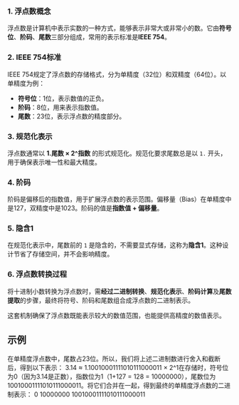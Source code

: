 ### 1. **浮点数概念**

浮点数是计算机中表示实数的一种方式，能够表示非常大或非常小的数。它由**符号位**、**阶码**、**尾数**三部分组成，常用的表示标准是**IEEE 754**。

### 2. **IEEE 754标准**

IEEE 754规定了浮点数的存储格式，分为单精度（32位）和双精度（64位）。以单精度为例：

- **符号位**：1位，表示数值的正负。
- **阶码**：8位，用来表示指数值。
- **尾数**：23位，表示浮点数的精度部分。

### 3. **规范化表示**

浮点数通常以 **1.尾数 × 2^指数** 的形式规范化。规范化要求尾数总是以 `1.` 开头，用于确保表示唯一性和最大精度。

### 4. **阶码**

阶码是偏移后的指数值，用于扩展浮点数的表示范围。偏移量（Bias）在单精度中是127，双精度中是1023。阶码的值是**指数值 + 偏移量**。

### 5. **隐含1**

在规范化表示中，尾数前的 `1` 是隐含的，不需要显式存储，这称为**隐含1**。这种设计节省了存储空间，并不会影响精度。

### 6. **浮点数转换过程**

将十进制小数转换为浮点数时，需**经过二进制转换**、**规范化表示**、**阶码计算**及**尾数提取**的步骤，最终将符号、阶码和尾数组合成浮点数的二进制表示。

这套机制确保了浮点数既能表示较大的数值范围，也能提供高精度的数值表示。

## **示例**
在单精度浮点数中，尾数占23位。所以，我们将上述二进制数进行舍入和截断后，得到以下表示： 3.14 ≈ 1.10010001111010111000011 × 2^1在存储时，符号位为0（因为3.14是正数），指数位为1（1+127 = 128 = 10000000），尾数位为10010001111010111000011。将它们合并在一起，得到最终的单精度浮点数的二进制表示： 0 10000000 10010001111010111000011